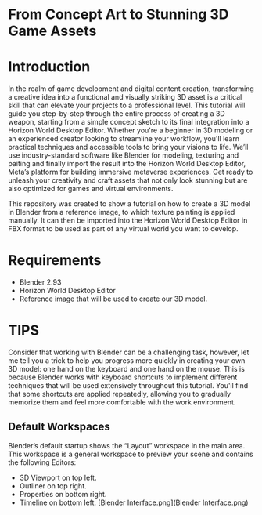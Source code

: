 # From Concept Art to Stunning 3D Game Assets

# Introduction

In the realm of game development and digital content creation, transforming a creative idea into a functional and visually striking 3D asset is a critical skill that can elevate your projects to a professional level. This tutorial will guide you step-by-step through the entire process of creating a 3D weapon, starting from a simple concept sketch to its final integration into a Horizon World Desktop Editor. Whether you're a beginner in 3D modeling or an experienced creator looking to streamline your workflow, you'll learn practical techniques and accessible tools to bring your visions to life. We’ll use industry-standard software like Blender for modeling, texturing and paiting and finally import the result into the Horizon World Desktop Editor, Meta’s platform for building immersive metaverse experiences. Get ready to unleash your creativity and craft assets that not only look stunning but are also optimized for games and virtual environments.

This repository was created to show a tutorial on how to create a 3D model in Blender from a reference image, to which texture painting is applied manually. It can then be imported into the Horizon World Desktop Editor in FBX format to be used as part of any virtual world you want to develop. 

# Requirements
* Blender 2.93
* Horizon World Desktop Editor
* Reference image that will be used to create our 3D model.

# TIPS

Consider that working with Blender can be a challenging task, however, let me tell you a trick to help you progress more quickly in creating your own 3D model: one hand on the keyboard and one hand on the mouse. This is because Blender works with keyboard shortcuts to implement different techniques that will be used extensively throughout this tutorial. You'll find that some shortcuts are applied repeatedly, allowing you to gradually memorize them and feel more comfortable with the work environment.

## Default Workspaces

Blender’s default startup shows the “Layout” workspace in the main area. This workspace is a general workspace to preview your scene and contains the following Editors:

* 3D Viewport on top left.
* Outliner on top right.
* Properties on bottom right.
* Timeline on bottom left.
[Blender Interface.png](Blender Interface.png)


